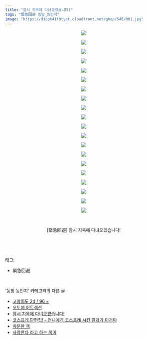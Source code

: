 ```yaml
---
title: "잠시 지옥에 다녀오겠습니다!"
tags: "緊急回避 동방_동인지"
image: "https://d1opk41f0tyet.cloudfront.net/ghap/546/001.jpg"
---
```

<div class="article">
<p style="text-align: center; clear: none; float: none;"><img src="{{ site.imgserver10 }}/ghap/546/001.jpg"/></p>
<p style="text-align: center; clear: none; float: none;"><img src="{{ site.imgserver10 }}/ghap/546/002.jpg"/></p>
<p style="text-align: center; clear: none; float: none;"><img src="{{ site.imgserver10 }}/ghap/546/003.jpg"/></p>
<p style="text-align: center; clear: none; float: none;"><img src="{{ site.imgserver10 }}/ghap/546/004.jpg"/></p>
<p style="text-align: center; clear: none; float: none;"><img src="{{ site.imgserver10 }}/ghap/546/005.jpg"/></p>
<p style="text-align: center; clear: none; float: none;"><img src="{{ site.imgserver10 }}/ghap/546/006.jpg"/></p>
<p style="text-align: center; clear: none; float: none;"><img src="{{ site.imgserver10 }}/ghap/546/007.jpg"/></p>
<p style="text-align: center; clear: none; float: none;"><img src="{{ site.imgserver10 }}/ghap/546/008.jpg"/></p>
<p style="text-align: center; clear: none; float: none;"><img src="{{ site.imgserver10 }}/ghap/546/009.jpg"/></p>
<p style="text-align: center; clear: none; float: none;"><img src="{{ site.imgserver10 }}/ghap/546/010.jpg"/></p>
<p style="text-align: center; clear: none; float: none;"><img src="{{ site.imgserver10 }}/ghap/546/011.jpg"/></p>
<p style="text-align: center; clear: none; float: none;"><img src="{{ site.imgserver10 }}/ghap/546/012.jpg"/></p>
<p style="text-align: center; clear: none; float: none;"><img src="{{ site.imgserver10 }}/ghap/546/013.jpg"/></p>
<p style="text-align: center; clear: none; float: none;"><img src="{{ site.imgserver10 }}/ghap/546/014.jpg"/></p>
<p style="text-align: center; clear: none; float: none;"><img src="{{ site.imgserver10 }}/ghap/546/015.jpg"/></p>
<p style="text-align: center; clear: none; float: none;"><img src="{{ site.imgserver10 }}/ghap/546/016.jpg"/></p>
<p style="text-align: center; clear: none; float: none;"><img src="{{ site.imgserver10 }}/ghap/546/017.jpg"/></p>
<p style="text-align: center; clear: none; float: none;"><img src="{{ site.imgserver10 }}/ghap/546/018.jpg"/></p>
<p style="text-align: center; clear: none; float: none;"><img src="{{ site.imgserver10 }}/ghap/546/019.jpg"/></p>
<p style="text-align: center; clear: none; float: none;"><img src="{{ site.imgserver10 }}/ghap/546/020.jpg"/></p>
<p style="text-align: center; clear: none; float: none;"><br/></p>
<p style="text-align: center; clear: none; float: none;">[緊急回避] 잠시 지옥에 다녀오겠습니다!</p>
<p><br/></p>
</div><br/>
<div class="tagTrail">
<p>태그: </p>
<ul>
<li>緊急回避</li>
</ul>
</div><br/>
<div class="another">
<p>'동방 동인지' 카테고리의 다른 글</p>
<ul>
<li><a href="/ghap_548">고양이도 24 / 96 =</a></li>
<li><a href="/ghap_547">오토메 어트랙션</a></li>
<li><a href="/ghap_546">잠시 지옥에 다녀오겠습니다!</a></li>
<li><a href="/ghap_545">코스프레 단편집! - 언니에게 코스프레 시킨 결과가 이거야</a></li>
<li><a href="/ghap_544">따분한 책</a></li>
<li><a href="/ghap_543">사랑한다 라고 하는 쪽이</a></li>
</ul>
</div><br/>
<div class="cb_module cb_fluid">
<div class="cb_wrt cb_profile">
</div><!-- commentList close -->
</div><br/>
